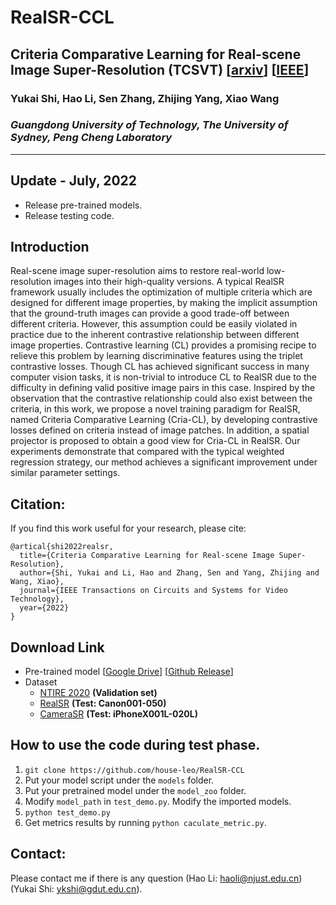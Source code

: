 # RealSR-CCL 

## Criteria Comparative Learning for Real-scene Image Super-Resolution (TCSVT) [[arxiv](https://arxiv.org/abs/2207.12767)] [[IEEE](https://ieeexplore.ieee.org/document/9847265)]

### Yukai Shi, Hao Li, Sen Zhang, Zhijing Yang, Xiao Wang

### *Guangdong University of Technology, The University of Sydney, Peng Cheng Laboratory*
---
## Update - July, 2022
- Release pre-trained models.
- Release testing code.

## Introduction

Real-scene image super-resolution aims to restore real-world low-resolution images into their high-quality versions. A typical RealSR framework usually includes the optimization of multiple criteria which are designed for different image properties, by making the implicit assumption that the ground-truth images can provide a good trade-off between different criteria. However, this assumption could be easily violated in practice due to the inherent contrastive relationship between different image properties. Contrastive learning (CL) provides a promising recipe to relieve this problem by learning discriminative features using the triplet contrastive losses. Though CL has achieved significant success in many computer vision tasks, it is non-trivial to introduce CL to RealSR due to the difficulty in defining valid positive image pairs in this case. Inspired by the observation that the contrastive relationship could also exist between the criteria, in this work, we propose a novel training paradigm for RealSR, named Criteria Comparative Learning (Cria-CL), by developing contrastive losses defined on criteria instead of image patches. In addition, a spatial projector is proposed to obtain a good view for Cria-CL in RealSR. Our experiments demonstrate that compared with the typical weighted regression strategy, our method achieves a significant improvement under similar parameter settings. 


## Citation:
If you find this work useful for your research, please cite:

```
@artical{shi2022realsr,
  title={Criteria Comparative Learning for Real-scene Image Super-Resolution},
  author={Shi, Yukai and Li, Hao and Zhang, Sen and Yang, Zhijing and Wang, Xiao},
  journal={IEEE Transactions on Circuits and Systems for Video Technology},
  year={2022}
}
```

## Download Link
- Pre-trained model [[Google Drive](https://drive.google.com/file/d/1Aunk1UoZAWq45pr6tZkjsTMcc4Qv7lbO/view?usp=sharing)] [[Github Release](https://github.com/House-Leo/RealSR-CCL/releases/download/Premodel/model.zip)]
- Dataset
  - [NTIRE 2020](https://competitions.codalab.org/competitions/22221) **(Validation set)**
  - [RealSR](https://github.com/csjcai/RealSR) **(Test: Canon001-050)**
  - [CameraSR](https://github.com/ngchc/CameraSR) **(Test: iPhoneX001L-020L)**

## How to use the code during test phase.

1. `git clone https://github.com/house-leo/RealSR-CCL`
2. Put your model script under the `models` folder.
3. Put your pretrained model under the `model_zoo` folder.
4. Modify `model_path` in `test_demo.py`. Modify the imported models.
5. `python test_demo.py`
6. Get metrics results by running `python caculate_metric.py`. 

## Contact:
Please contact me if there is any question (Hao Li: haoli@njust.edu.cn) (Yukai Shi: ykshi@gdut.edu.cn).